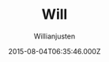 ---
title: Will
github: https://github.com/willianjusten/will-jekyll-template
demo: https://willianjusten.github.io/will-jekyll-template/
author: Willianjusten
ssg:
  - Jekyll
cms:
  - Markdown
date: 2015-08-04T06:35:46.000Z
description: A simple Jekyll theme.
draft: false
publish_date: '2015-08-04T06:35:46Z'
update_date: '2020-10-05T15:31:49Z'
github_star: 376
github_fork: 440
---